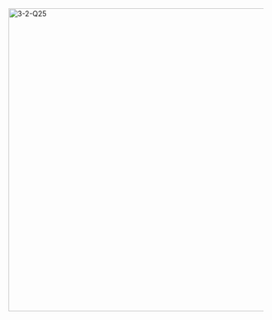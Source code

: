 <img width="574" height="600" alt="3-2-Q25" src="https://github.com/user-attachments/assets/3de54a75-d740-4c91-b539-23430e63dd36" />
